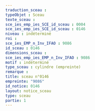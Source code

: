 ```yaml
---
traduction_sceau : 
typeObjet : Sceau
texte_sceau : 
sce_ies_emp_ies_SCE_id_sceau : 0004
sce_ies_emp_ies_SCE_id_sceau : 0146
niveau : indéterminé
roi : 
sce_ies_EMP_n_Inv_IFAO : 9086
id_sceau : 0146
dimensions_sceau : 
sce_ies_emp_ies_EMP_n_Inv_IFAO : 9086
motif : indéterminé
type_sceau : cylindre (empreinte)
remarque : 
title: sceau n°0146
empreinte: "9086"
id_notice: 0146
layout: notice_sceau
type: sceau
partie: 1
---
```

